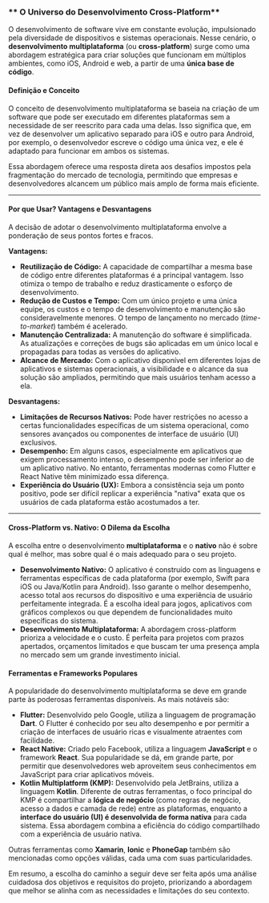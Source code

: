 ### ** O Universo do Desenvolvimento Cross-Platform**

O desenvolvimento de software vive em constante evolução, impulsionado pela diversidade de dispositivos e sistemas operacionais. Nesse cenário, o **desenvolvimento multiplataforma** (ou **cross-platform**) surge como uma abordagem estratégica para criar soluções que funcionam em múltiplos ambientes, como iOS, Android e web, a partir de uma **única base de código**.

#### **Definição e Conceito**

O conceito de desenvolvimento multiplataforma se baseia na criação de um software que pode ser executado em diferentes plataformas sem a necessidade de ser reescrito para cada uma delas. Isso significa que, em vez de desenvolver um aplicativo separado para iOS e outro para Android, por exemplo, o desenvolvedor escreve o código uma única vez, e ele é adaptado para funcionar em ambos os sistemas.

Essa abordagem oferece uma resposta direta aos desafios impostos pela fragmentação do mercado de tecnologia, permitindo que empresas e desenvolvedores alcancem um público mais amplo de forma mais eficiente.

---

#### **Por que Usar? Vantagens e Desvantagens**

A decisão de adotar o desenvolvimento multiplataforma envolve a ponderação de seus pontos fortes e fracos.

**Vantagens:**

* **Reutilização de Código:** A capacidade de compartilhar a mesma base de código entre diferentes plataformas é a principal vantagem. Isso otimiza o tempo de trabalho e reduz drasticamente o esforço de desenvolvimento.
* **Redução de Custos e Tempo:** Com um único projeto e uma única equipe, os custos e o tempo de desenvolvimento e manutenção são consideravelmente menores. O tempo de lançamento no mercado (*time-to-market*) também é acelerado.
* **Manutenção Centralizada:** A manutenção do software é simplificada. As atualizações e correções de bugs são aplicadas em um único local e propagadas para todas as versões do aplicativo.
* **Alcance de Mercado:** Com o aplicativo disponível em diferentes lojas de aplicativos e sistemas operacionais, a visibilidade e o alcance da sua solução são ampliados, permitindo que mais usuários tenham acesso a ela.

**Desvantagens:**

* **Limitações de Recursos Nativos:** Pode haver restrições no acesso a certas funcionalidades específicas de um sistema operacional, como sensores avançados ou componentes de interface de usuário (UI) exclusivos.
* **Desempenho:** Em alguns casos, especialmente em aplicativos que exigem processamento intenso, o desempenho pode ser inferior ao de um aplicativo nativo. No entanto, ferramentas modernas como Flutter e React Native têm minimizado essa diferença.
* **Experiência do Usuário (UX):** Embora a consistência seja um ponto positivo, pode ser difícil replicar a experiência "nativa" exata que os usuários de cada plataforma estão acostumados a ter.

---

#### **Cross-Platform vs. Nativo: O Dilema da Escolha**

A escolha entre o desenvolvimento **multiplataforma** e o **nativo** não é sobre qual é melhor, mas sobre qual é o mais adequado para o seu projeto.

* **Desenvolvimento Nativo:** O aplicativo é construído com as linguagens e ferramentas específicas de cada plataforma (por exemplo, Swift para iOS ou Java/Kotlin para Android). Isso garante o melhor desempenho, acesso total aos recursos do dispositivo e uma experiência de usuário perfeitamente integrada. É a escolha ideal para jogos, aplicativos com gráficos complexos ou que dependem de funcionalidades muito específicas do sistema.
* **Desenvolvimento Multiplataforma:** A abordagem cross-platform prioriza a velocidade e o custo. É perfeita para projetos com prazos apertados, orçamentos limitados e que buscam ter uma presença ampla no mercado sem um grande investimento inicial.

#### **Ferramentas e Frameworks Populares**

A popularidade do desenvolvimento multiplataforma se deve em grande parte às poderosas ferramentas disponíveis. As mais notáveis são:

* **Flutter:** Desenvolvido pelo Google, utiliza a linguagem de programação **Dart**. O Flutter é conhecido por seu alto desempenho e por permitir a criação de interfaces de usuário ricas e visualmente atraentes com facilidade.
* **React Native:** Criado pelo Facebook, utiliza a linguagem **JavaScript** e o framework **React**. Sua popularidade se dá, em grande parte, por permitir que desenvolvedores web aproveitem seus conhecimentos em JavaScript para criar aplicativos móveis.
* **Kotlin Multiplatform (KMP):** Desenvolvido pela JetBrains, utiliza a linguagem **Kotlin**. Diferente de outras ferramentas, o foco principal do KMP é compartilhar a **lógica de negócio** (como regras de negócio, acesso a dados e camada de rede) entre as plataformas, enquanto a **interface do usuário (UI) é desenvolvida de forma nativa** para cada sistema. Essa abordagem combina a eficiência do código compartilhado com a experiência de usuário nativa.

Outras ferramentas como **Xamarin**, **Ionic** e **PhoneGap** também são mencionadas como opções válidas, cada uma com suas particularidades.

Em resumo, a escolha do caminho a seguir deve ser feita após uma análise cuidadosa dos objetivos e requisitos do projeto, priorizando a abordagem que melhor se alinha com as necessidades e limitações do seu contexto.